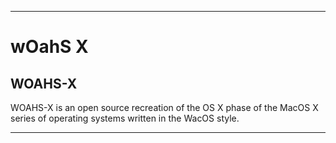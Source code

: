 
***

# wOahS X

## WOAHS-X

WOAHS-X is an open source recreation of the OS X phase of the MacOS X series of operating systems written in the WacOS style.

***
